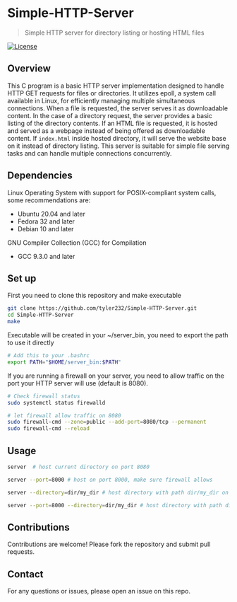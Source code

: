 # Simple-HTTP-Server

> Simple HTTP server for directory listing or hosting HTML files

[![License](https://img.shields.io/badge/License-MIT-brightgreen.svg)](LICENSE)

## Overview

This C program is a basic HTTP server implementation designed to handle HTTP GET requests for files or directories. It utilizes epoll, a system call available in Linux, for efficiently managing multiple simultaneous connections. When a file is requested, the server serves it as downloadable content. In the case of a directory request, the server provides a basic listing of the directory contents. If an HTML file is requested, it is hosted and served as a webpage instead of being offered as downloadable content. If `index.html` inside hosted directory, it will serve the website base on it instead of directory listing. This server is suitable for simple file serving tasks and can handle multiple connections concurrently.


## Dependencies

Linux Operating System with support for POSIX-compliant system calls, some recommendations are:
 - Ubuntu 20.04 and later
 - Fedora 32 and later
 - Debian 10 and later

GNU Compiler Collection (GCC) for Compilation
 - GCC 9.3.0 and later


## Set up

First you need to clone this repository and make executable
```bash
git clone https://github.com/tyler232/Simple-HTTP-Server.git
cd Simple-HTTP-Server
make
```

Executable will be created in your ~/server_bin, you need to export the path to use it directly
```bash
# Add this to your .bashrc
export PATH="$HOME/server_bin:$PATH"
```

If you are running a firewall on your server, you need to allow traffic on the port your HTTP server will use (default is 8080).
```bash
# Check firewall status
sudo systemctl status firewalld

# let firewall allow traffic on 8080
sudo firewall-cmd --zone=public --add-port=8080/tcp --permanent
sudo firewall-cmd --reload
```

## Usage

```bash
server  # host current directory on port 8080

server --port=8000 # host on port 8000, make sure firewall allows

server --directory=dir/my_dir # host directory with path dir/my_dir on port 8080

server --port=8000 --directory=dir/my_dir # host directory with path dir/my_dir on port 8000
```


## Contributions

Contributions are welcome! Please fork the repository and submit pull requests.


## Contact

For any questions or issues, please open an issue on this repo.
